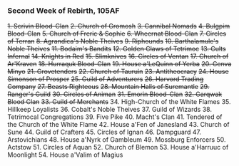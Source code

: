 ### Second Week of Rebirth, 105AF
~~1. Scrivin Blood-Clan~~
~~2. Church of Gromosh~~
~~3. Cannibal Nomads~~
~~4. Bulgpim Blood-Clan~~
~~5. Church of Freric & Sophie~~
~~6. Wheernat Blood-Clan~~
~~7. Circles of Terran~~
~~8. Agrandica's Noble Theives~~
~~9. Riphounds~~
~~10. Barthalamule's Noble Theives~~
~~11. Bodaim's Bandits~~
~~12. Golden Claws of Tetrimoc~~
~~13. Cults Infernal~~
~~14. Knights in Red~~
~~15. Slimknives~~
~~16. Circles of Ventan~~
~~17. Church of Ar'Kraven~~
~~18. Hurraquk Blood-Clan~~
~~19. House a'LeQuinn of Yerba~~
~~20. Cenva Minyo~~
~~21. Grovetenders~~
~~22. Church of Tauruin~~
~~23. Antitheocracy~~
~~24. House Simonson of Prosper~~
~~25. Guild of Adventurers~~
~~26. Harvord Trading Company~~
~~27. Beasts Righteous~~
~~28. Mountain Halls of Suremantle~~
~~29. Ranger's Guild~~
~~30. Circles of Animan~~
~~31. Emorin Blood-Clan~~
~~32. Garqwak Blood Clan~~
~~33. Guild of Merchants~~
34. High-Church of the White Flames
35. Hillkeep Loyalists
36. Cobalt's Noble Theives
37. Guild of Wizards
38. Tetrimocal Congregations
39. Five Pike
40. Macht's Clan
41. Tendered of the Church of the White Flame
42. House a'Fen of Janesland
43. Church of Sune
44. Guild of Crafters
45. Circles of Ignan
46. Dampguard
47. Arstovichians
48. House a'Nyrk of Gambleum
49. Mossburg Enforcers
50. Actstow
51. Circles of Aquan
52. Church of Blemon
53. House a'Harruuc of Moonlight
54. House a'Valim of Magius